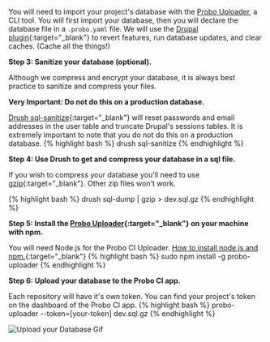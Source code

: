 You will need to import your project's database with the [Probo Uploader](https://github.com/ProboCI/probo-uploader), a CLI tool. You will first import your database, then you will declare the database file in a `.probo.yaml` file. We will use the [Drupal plugin](/docs/drupal-plugin/ "Drupal plugin"){:target="_blank"} to revert features, run database updates, and clear caches. (Cache all the things!)

**Step 3: Sanitize your database (optional).**

Although we compress and encrypt your database, it is always best practice to sanitize and compress your files.

**Very Important: Do not do this on a production database.**

[Drush sql-sanitize](http://drushcommands.com/drush-7x/sql/sql-sanitize){:target="_blank"} will reset passwords and email addresses in the user table and truncate Drupal's sessions tables. It is extremely important to note that you do not do this on a production database.
{% highlight bash %}
drush sql-sanitize
{% endhighlight %}

**Step 4: Use Drush to get and compress your database in a sql file.**

If you wish to compress your database you'll need to use [gzip](http://www.gzip.org/){:target="_blank"}. Other zip files won't work.

{% highlight bash %}
drush sql-dump | gzip > dev.sql.gz
{% endhighlight %}


**Step 5: Install the [Probo Uploader](https://github.com/ProboCI/probo-uploader){:target="_blank"} on your machine with npm.**

You will need Node.js for the Probo CI Uploader. [How to install node.js and npm.](https://nodejs.org/en/){:target="_blank"}
{% highlight bash %}
sudo npm install -g probo-uploader
{% endhighlight %}

**Step 6: Upload your database to the Probo CI app.**

Each repository will have it's own token. You can find your project's token on the dashboard of the Probo CI app.
{% highlight bash %}
probo-uploader --token=[your-token] dev.sql.gz
{% endhighlight %}

<img src="/assets/database-probo.gif" alt="Upload your Database Gif" class="docs-gif">
